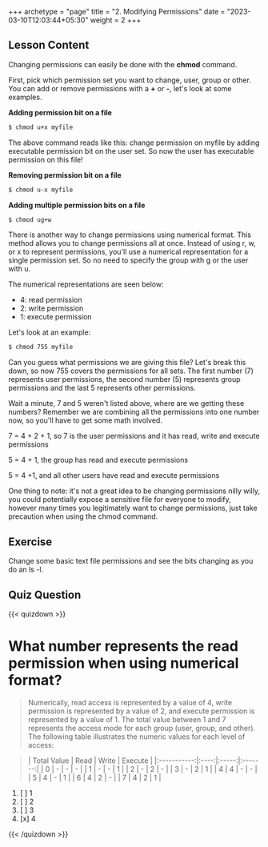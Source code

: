 +++
archetype = "page"
title = "2. Modifying Permissions"
date = "2023-03-10T12:03:44+05:30"
weight = 2
+++

## Lesson Content

Changing permissions can easily be done with the  **chmod** command. 

First, pick which permission set you want to change, user, group or other. You can add or remove permissions with a  **+** or  **-**, let's look at some examples.

 **Adding permission bit on a file**
```bash
$ chmod u+x myfile
```

The above command reads like this: change permission on myfile by adding executable permission bit on the user set. So now the user has executable permission on this file!

 **Removing permission bit on a file**
```bash
$ chmod u-x myfile
```

 **Adding multiple permission bits on a file**
```bash
$ chmod ug+w
```

There is another way to change permissions using numerical format. This method allows you to change permissions all at once. Instead of using r, w, or x to represent permissions, you'll use a numerical representation for a single permission set. So no need to specify the group with g or the user with u.

The numerical representations are seen below:

- 4: read permission 
- 2: write permission 
- 1: execute permission 

Let's look at an example: 

```bash
$ chmod 755 myfile
```

Can you guess what permissions we are giving this file? Let's break this down, so now 755 covers the permissions for all sets. The first number (7) represents user permissions, the second number (5) represents group permissions and the last 5 represents other permissions. 

Wait a minute, 7 and 5 weren't listed above, where are we getting these numbers? Remember we are combining all the permissions into one number now, so you'll have to get some math involved.

7 = 4 + 2 + 1, so 7 is the user permissions and it has read, write and execute permissions

5 = 4 + 1, the group has read and execute permissions

5 = 4 +1, and all other users have read and execute permissions

One thing to note: it's not a great idea to be changing permissions nilly willy, you could potentially expose a sensitive file for everyone to modify, however many times you legitimately want to change permissions, just take precaution when using the chmod command.

## Exercise

Change some basic text file permissions and see the bits changing as you do an ls -l.

## Quiz Question

{{< quizdown >}}

# What number represents the read permission when using numerical format?

> Numerically, read access is represented by a value of 4, write permission is represented by a value of 2, and execute permission is represented by a value of 1. The total value between 1 and 7 represents the access mode for each group (user, group, and other). The following table illustrates the numeric values for each level of access:

>   | Total Value | Read | Write | Execute |
|:-----------:|:----:|:-----:|:-------:|
|      0      |   -  |   -   |    -    |
|      1      |   -  |   -   |    1    |
|      2      |   -  |   2   |    -    |
|      3      |   -  |   2   |    1    |
|      4      |   4  |   -   |    -    |
|      5      |   4  |   -   |    1    |
|      6      |   4  |   2   |    -    |
|      7      |   4  |   2   |    1    |

1. [ ] 1
2. [ ] 2
3. [ ] 3
4. [x] 4

{{< /quizdown >}}
